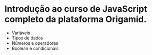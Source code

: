 # Introdução ao curso de JavaScript completo da plataforma Origamid.

  - Variáveis
  - Tipos de dados
  - Números e operadores
  - Boolean e condicionais
